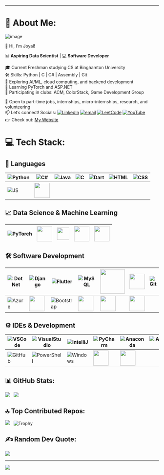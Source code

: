 ***
# 💫 About Me:
![image](https://github.com/user-attachments/assets/dc13aa4e-1c91-49a6-956c-613c4ca4aaff)


👋 Hi, I'm Joyal! 

📊 **Aspiring Data Scientist** | 💻 **Software Developer** 

🎓 Current Freshman studying CS at Binghamton University <br> 
🛠️ Skills: Python | C | C# | Assembly | Git <br>
🤖 Exploring AI/ML, cloud computing, and backend development <br> 
🧠 Learning PyTorch and ASP.NET <br>
👥 Participating in clubs: ACM, ColorStack, Game Development Group 

💼 Open to part-time jobs, internships, micro-internships, research, and volunteering <br> 
📫 Let’s connect! Socials: [![LinkedIn](https://img.shields.io/badge/LinkedIn-%230077B5.svg?logo=linkedin&logoColor=white)](https://www.linkedin.com/in/joyalpaul/) [![email](https://img.shields.io/badge/Email-D14836?logo=gmail&logoColor=white)](mailto:joyalmathewpaul@gmail.com) [![LeetCode](https://img.shields.io/badge/LeetCode-FFA116?logo=leetcode&logoColor=black)](https://leetcode.com/u/JoyalMPaul/) [![YouTube](https://img.shields.io/badge/YouTube-FF0000?logo=youtube&logoColor=white)](https://www.youtube.com/@JoyalPaul-28) <br>
👉 Check out: [My Website](https://joyalmathewpaul.wixsite.com/joyalpaul) <br>

# 💻 Tech Stack: 


## 📝 Languages  

| ![Python](https://skillicons.dev/icons?i=python&size=50) | ![C#](https://skillicons.dev/icons?i=cs&size=50) | ![Java](https://skillicons.dev/icons?i=java&size=50)  | ![C](https://skillicons.dev/icons?i=c&size=50) | ![Dart](https://skillicons.dev/icons?i=dart&size=50) | ![HTML](https://skillicons.dev/icons?i=html&size=50) | ![CSS](https://skillicons.dev/icons?i=css&size=50) |
|---|---|---|---|---|---|---|
| ![JS](https://skillicons.dev/icons?i=js&size=50) | <img src="https://raw.githubusercontent.com/JoyalMPaul/Assets/refs/heads/main/ReadMe_Images/Mips.png" height="50"> |

## 📈 Data Science & Machine Learning  

| ![PyTorch](https://skillicons.dev/icons?i=pytorch&size=50) | <img src="https://raw.githubusercontent.com/JoyalMPaul/Assets/refs/heads/main/ReadMe_Images/NumPy.png" height="50"> | <img src="https://raw.githubusercontent.com/JoyalMPaul/Assets/refs/heads/main/ReadMe_Images/Pandas.png" height="40"> | <img src="https://raw.githubusercontent.com/JoyalMPaul/Assets/refs/heads/main/ReadMe_Images/Matplotlib.png" height="50"> | <img src="https://raw.githubusercontent.com/JoyalMPaul/Assets/refs/heads/main/ReadMe_Images/Jupyter.png" height="50"> |
|---|---|---|---|---|

## 🛠 Software Development  

| ![DotNet](https://skillicons.dev/icons?i=dotnet&size=50) | ![Django](https://skillicons.dev/icons?i=django&size=50) | ![Flutter](https://skillicons.dev/icons?i=flutter&size=50) | ![MySQL](https://skillicons.dev/icons?i=mysql&size=50) | <img src="https://raw.githubusercontent.com/JoyalMPaul/Assets/refs/heads/main/ReadMe_Images/MicrosoftSQL.png" height="80"> | <img src="https://raw.githubusercontent.com/JoyalMPaul/Assets/refs/heads/main/ReadMe_Images/Azure%20SQL%20Database.png" height="50"> | ![Git](https://skillicons.dev/icons?i=git&size=50) |
|---|---|---|---|---|---|---|
| ![Azure](https://skillicons.dev/icons?i=azure&size=50) | <img src="https://raw.githubusercontent.com/JoyalMPaul/Assets/refs/heads/main/ReadMe_Images/Azure%20Devops.png" height="50"> |  ![Bootstrap](https://skillicons.dev/icons?i=bootstrap&size=50) | <img src="https://upload.wikimedia.org/wikipedia/commons/f/fa/Kivy-logo-black-512.png?20150103154002" height="50"> | <img src="https://raw.githubusercontent.com/JoyalMPaul/Assets/refs/heads/main/ReadMe_Images/Render.png" height="50"> |<img src="https://raw.githubusercontent.com/JoyalMPaul/Assets/refs/heads/main/ReadMe_Images/Wix.png" height="50"> | | | |

## ⚙️ IDEs & Development  

| ![VSCode](https://skillicons.dev/icons?i=vscode&size=50) | ![VisualStudio](https://skillicons.dev/icons?i=visualstudio&size=50) | ![IntelliJ](https://skillicons.dev/icons?i=idea&size=50) | ![PyCharm](https://skillicons.dev/icons?i=pycharm&size=50) | ![Anaconda](https://skillicons.dev/icons?i=anaconda&size=50) | ![AndroidStudio](https://skillicons.dev/icons?i=androidstudio&size=50) | ![Vim](https://skillicons.dev/icons?i=vim&size=50) | 
|---|---|---|---|---|---|---|
![GitHub](https://skillicons.dev/icons?i=github&size=50) | ![PowerShell](https://skillicons.dev/icons?i=powershell&size=50) | ![Windows](https://skillicons.dev/icons?i=windows&size=50) | <img src="https://raw.githubusercontent.com/JoyalMPaul/Assets/refs/heads/main/ReadMe_Images/Adobe.png" height="50"> | <img src="https://raw.githubusercontent.com/JoyalMPaul/Assets/refs/heads/main/ReadMe_Images/Spim.png" height="50"> |


## 📊 GitHub Stats: 
![](https://nirzak-streak-stats.vercel.app/?user=JoyalMPaul&theme=dark&hide_border=false&v=2) &nbsp;
![](https://github-readme-stats.vercel.app/api/top-langs/?username=JoyalMPaul&theme=dark&hide_border=false&include_all_commits=false&count_private=false&layout=compact&v=2)


## 🔝 Top Contributed Repos: 
![](https://github-contributor-stats.vercel.app/api?username=JoyalMPaul&limit=5&theme=dark&combine_all_yearly_contributions=true&v=2) &nbsp;
![Trophy](https://github-profile-trophy.vercel.app/?username=JoyalMPaul&theme=radical&margin-w=8&row=1&column=2)


## ✍️ Random Dev Quote:
![](https://quotes-github-readme.vercel.app/api?type=horizontal&theme=radical) 

---
[![](https://visitcount.itsvg.in/api?id=JoyalMPaul&icon=0&color=0)](https://visitcount.itsvg.in)

<!-- Proudly created with GPRM ( https://gprm.itsvg.in ) -->
